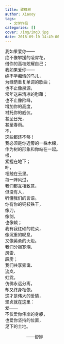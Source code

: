 ```yaml
---
title: 致橡树
author: Xiaooy
tags:
  - 文学作品
categories: []
cover: /img/img3.jpg
date: 2018-09-10 14:49:00
---
```

我如果爱你——  
绝不像攀援的凌霄花，   
借你的高枝炫耀自己；  
我如果爱你——  
绝不学痴情的鸟儿，  
为绿荫重复单调的歌曲；  
也不止像泉源，  
常年送来清凉的慰藉；  
也不止像险峰，  
增加你的高度，  
衬托你的威仪。  
甚至日光，  
甚至春雨。  
不，  
这些都还不够！  
我必须是你近旁的一株木棉，  
作为树的形象和你站在一起。  
根，  
紧握在地下；  
叶，  
相触在云里。  
每一阵风过，  
我们都互相致意，  
但没有人，  
听懂我们的言语。  
你有你的铜枝铁干，  
像刀，  
像剑，  
也像戟；  
我有我红硕的花朵，  
像沉重的叹息，  
又像英勇的火炬。  
我们分担寒潮、  
风雷、  
霹雳；  
我们共享雾霭、  
流岚、  
虹霓。  
仿佛永远分离，  
却又终身相依。  
这才是伟大的爱情，  
坚贞就在这里：  
爱——  
不仅爱你伟岸的身躯，  
也爱你坚持的位置，  
足下的土地。  

&emsp;&emsp;&emsp;&emsp;&emsp;——舒婷